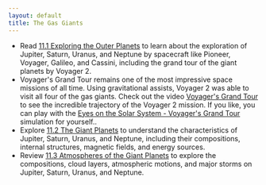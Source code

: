```yaml
---
layout: default
title: The Gas Giants
---
```


- Read [11.1 Exploring the Outer Planets](https://openstax.org/books/astronomy-2e/pages/11-1-exploring-the-outer-planets) to learn about the exploration of Jupiter, Saturn, Uranus, and Neptune by spacecraft like Pioneer, Voyager, Galileo, and Cassini, including the grand tour of the giant planets by Voyager 2.
- Voyager's Grand Tour remains one of the most impressive space missions of all time. Using gravitational assists, Voyager 2 was able to visit all four of the gas giants. Check out the video [Voyager's Grand Tour]() to see the incredible trajectory of the Voyager 2 mission. If you like, you can play with the [Eyes on the Solar System - Voyager's Grand Tour](https://eyes.nasa.gov/apps/solar-system/#/story/voyager_grand_tour) simulation for yourself.. 
- Explore [11.2 The Giant Planets](https://openstax.org/books/astronomy-2e/pages/11-2-the-giant-planets) to understand the characteristics of Jupiter, Saturn, Uranus, and Neptune, including their compositions, internal structures, magnetic fields, and energy sources.
- Review [11.3 Atmospheres of the Giant Planets](https://openstax.org/books/astronomy-2e/pages/11-3-atmospheres-of-the-giant-planets) to explore the compositions, cloud layers, atmospheric motions, and major storms on Jupiter, Saturn, Uranus, and Neptune.
